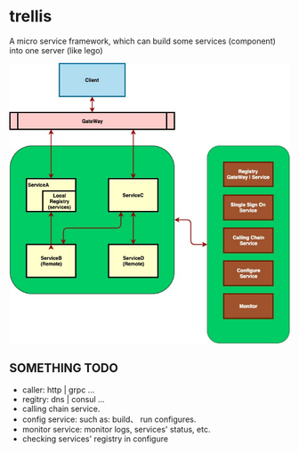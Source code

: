 # trellis 

A micro service framework, which can build some services (component) into one server (like lego) 

![pic](Trellis.jpg)

## SOMETHING TODO

* caller: http | grpc ...
* regitry: dns | consul ...
* calling chain service.
* config service: such as: build、 run configures.
* monitor service: monitor logs, services' status, etc.
* checking services' registry in configure